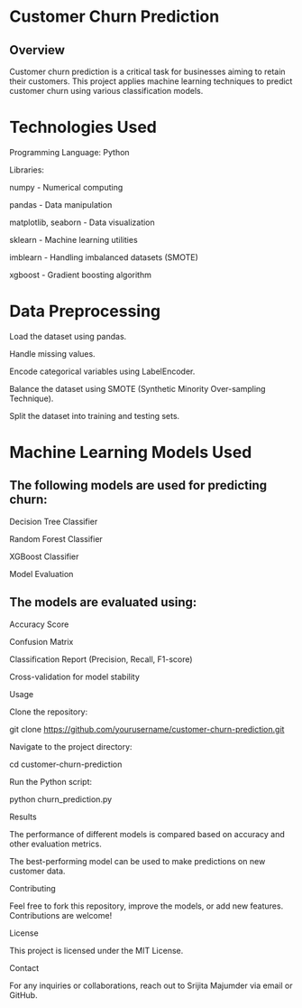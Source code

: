 # Customer Churn Prediction

## Overview

Customer churn prediction is a critical task for businesses aiming to retain their customers. This project applies machine learning techniques to predict customer churn using various classification models.

# Technologies Used

Programming Language: Python

Libraries:

numpy - Numerical computing

pandas - Data manipulation

matplotlib, seaborn - Data visualization

sklearn - Machine learning utilities

imblearn - Handling imbalanced datasets (SMOTE)

xgboost - Gradient boosting algorithm


# Data Preprocessing

Load the dataset using pandas.

Handle missing values.

Encode categorical variables using LabelEncoder.

Balance the dataset using SMOTE (Synthetic Minority Over-sampling Technique).

Split the dataset into training and testing sets.

# Machine Learning Models Used

## The following models are used for predicting churn:

Decision Tree Classifier

Random Forest Classifier

XGBoost Classifier

Model Evaluation

## The models are evaluated using:

Accuracy Score

Confusion Matrix

Classification Report (Precision, Recall, F1-score)

Cross-validation for model stability

Usage

Clone the repository:

git clone https://github.com/yourusername/customer-churn-prediction.git

Navigate to the project directory:

cd customer-churn-prediction

Run the Python script:

python churn_prediction.py

Results

The performance of different models is compared based on accuracy and other evaluation metrics.

The best-performing model can be used to make predictions on new customer data.

Contributing

Feel free to fork this repository, improve the models, or add new features. Contributions are welcome!

License

This project is licensed under the MIT License.

Contact

For any inquiries or collaborations, reach out to Srijita Majumder via email or GitHub.

